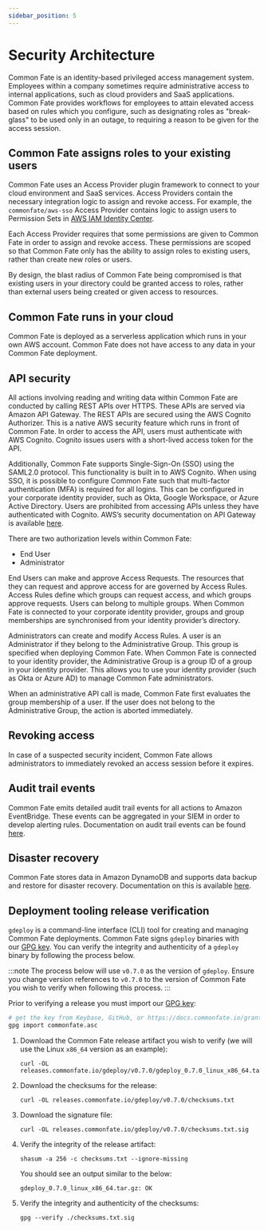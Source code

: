 ```yaml
---
sidebar_position: 5
---
```


# Security Architecture

Common Fate is an identity-based privileged access management system. Employees within a company sometimes require administrative access to internal applications, such as cloud providers and SaaS applications. Common Fate provides workflows for employees to attain elevated access based on rules which you configure, such as designating roles as "break-glass" to be used only in an outage, to requiring a reason to be given for the access session.

## Common Fate assigns roles to your existing users

Common Fate uses an Access Provider plugin framework to connect to your cloud environment and SaaS services. Access Providers contain the necessary integration logic to assign and revoke access. For example, the `commonfate/aws-sso` Access Provider contains logic to assign users to Permission Sets in [AWS IAM Identity Center](https://aws.amazon.com/iam/identity-center/).

Each Access Provider requires that some permissions are given to Common Fate in order to assign and revoke access. These permissions are scoped so that Common Fate only has the ability to assign roles to existing users, rather than create new roles or users.

By design, the blast radius of Common Fate being compromised is that existing users in your directory could be granted access to roles, rather than external users being created or given access to resources.

## Common Fate runs in your cloud

Common Fate is deployed as a serverless application which runs in your own AWS account. Common Fate does not have access to any data in your Common Fate deployment.

## API security

All actions involving reading and writing data within Common Fate are conducted by calling REST APIs over HTTPS. These APIs are served via Amazon API Gateway. The REST APIs are secured using the AWS Cognito Authorizer. This is a native AWS security feature which runs in front of Common Fate. In order to access the API, users must authenticate with AWS Cognito. Cognito issues users with a short-lived access token for the API.

Additionally, Common Fate supports Single-Sign-On (SSO) using the SAML2.0 protocol. This functionality is built in to AWS Cognito. When using SSO, it is possible to configure Common Fate such that multi-factor authentication (MFA) is required for all logins. This can be configured in your corporate identity provider, such as Okta, Google Workspace, or Azure Active Directory. Users are prohibited from accessing APIs unless they have authenticated with Cognito. AWS’s security documentation on API Gateway is available [here](https://docs.aws.amazon.com/apigateway/latest/developerguide/security.html).

There are two authorization levels within Common Fate:

- End User
- Administrator

End Users can make and approve Access Requests. The resources that they can request and approve access for are governed by Access Rules. Access Rules define which groups can request access, and which groups approve requests. Users can belong to multiple groups. When Common Fate is connected to your corporate identity provider, groups and group memberships are synchronised from your identity provider’s directory.

Administrators can create and modify Access Rules. A user is an Administrator if they belong to the Administrative Group. This group is specified when deploying Common Fate. When Common Fate is connected to your identity provider, the Administrative Group is a group ID of a group in your identity provider. This allows you to use your identity provider (such as Okta or Azure AD) to manage Common Fate administrators.

When an administrative API call is made, Common Fate first evaluates the group membership of a user. If the user does not belong to the Administrative Group, the action is aborted immediately.

## Revoking access

In case of a suspected security incident, Common Fate allows administrators to immediately revoked an access session before it expires.

## Audit trail events

Common Fate emits detailed audit trail events for all actions to Amazon EventBridge. These events can be aggregated in your SIEM in order to develop alerting rules. Documentation on audit trail events can be found [here](../common-fate/configuration/events.md).

## Disaster recovery

Common Fate stores data in Amazon DynamoDB and supports data backup and restore for disaster recovery. Documentation on this is available [here](../common-fate/configuration/backup.md).

## Deployment tooling release verification

`gdeploy` is a command-line interface (CLI) tool for creating and managing Common Fate deployments. Common Fate signs `gdeploy` binaries with our [GPG key](https://docs.commonfate.io/granted/security#pgp-public-key). You can verify the integrity and authenticity of a `gdeploy` binary by following the process below.

:::note
The process below will use `v0.7.0` as the version of `gdeploy`. Ensure you change version references to `v0.7.0` to the version of Common Fate you wish to verify when following this process.
:::

Prior to verifying a release you must import our [GPG key](https://docs.commonfate.io/granted/security#pgp-public-key):

```bash
# get the key from Keybase, GitHub, or https://docs.commonfate.io/granted/security, and save it as commonfate.asc.
gpg import commonfate.asc
```

1. Download the Common Fate release artifact you wish to verify (we will use the Linux `x86_64` version as an example):

   ```
   curl -OL releases.commonfate.io/gdeploy/v0.7.0/gdeploy_0.7.0_linux_x86_64.tar.gz
   ```

2. Download the checksums for the release:

   ```
   curl -OL releases.commonfate.io/gdeploy/v0.7.0/checksums.txt
   ```

3. Download the signature file:

   ```
   curl -OL releases.commonfate.io/gdeploy/v0.7.0/checksums.txt.sig
   ```

4. Verify the integrity of the release artifact:

   ```
   shasum -a 256 -c checksums.txt --ignore-missing
   ```

   You should see an output similar to the below:

   ```
   gdeploy_0.7.0_linux_x86_64.tar.gz: OK
   ```

5. Verify the integrity and authenticity of the checksums:

   ```
   gpg --verify ./checksums.txt.sig
   ```
